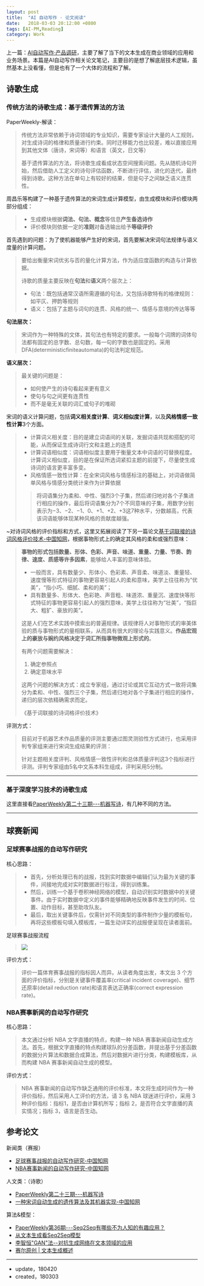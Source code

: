 ```yaml
---
layout: post
title:  "AI 自动写作 · 论文阅读"
date:   2018-03-03 20:12:00 +0800
tags: [AI-PM,Reading]
category: Work
---
```



上一篇：[AI自动写作·产品调研](http://www.ramywu.com/work/2018/03/02/AI-Machine-Writing-Survey/)，主要了解了当下的文本生成在商业领域的应用和业务场景。本篇是AI自动写作相关论文笔记，主要目的是想了解底层技术逻辑，虽然基本上没看懂，但是也有了一个大体的流程和了解。


## 诗歌生成

### 传统方法的诗歌生成：基于遗传算法的方法


PaperWeekly-解读：

> 传统方法非常依赖于诗词领域的专业知识，需要专家设计大量的人工规则，对生成诗词的格律和质量进行约束。同时迁移能力也比较差，难以直接应用到其他文体（唐诗，宋词等）和语言（英文，日文等）
> 
> 基于遗传算法的方法，将诗歌生成看成状态空间搜索问题。先从随机诗句开始，然后借助人工定义的诗句评估函数，不断进行评估，进化的迭代，最终得到诗歌。这种方法在单句上有较好的结果，但是句子之间缺乏语义连贯性。

周昌乐等构建了一种基于遗传算法的宋词生成计算模型，由生成模块和评价模块两部分组成：


> - 生成模块根据**词法、句法、概念**等信息**产生备选诗作**
> - 评价模块则依据一定的**准则**对备选输出给予**等级评价**
> 

首先遇到的问题：为了使机器能够产生好的宋词，首先要解决宋词句法规律与语义度量的计算问题。

> 要给出衡量宋词优劣与否的量化计算方法，作为适应度函数的构造与计算依据。
> 
> 诗歌的质量主要反映在**句法**和**语义**两个层次上：
> 
> - 句法：既包括通常汉语所需遵循的句法，又包括诗歌特有的格律规则：如平仄、押韵等规则
> - 语义：包括了主题与词句的连贯、风格的统一、情感与意境的传达等等
> 

**句法层次：**

> 宋词作为一种特殊的文体，其句法也有特定的要求。一般每个词牌的词体句法都有固定的总字数、总句数，每一句的字数也是固定的。采用DFA(deterministicfiniteautomata)的句法判定规范。

**语义层次：**

> 最关键的问题是：
> 
> - 如何使产生的诗句看起来更有意义
> - 使句与句之间更有连贯性
> - 而不是毫无关联的词汇或句子的堆砌
> 

宋词的语义计算问题，包括**词义相关度计算**、**词义相似度计算**，以及**风格情感一致性计算**3个方面。

> - 计算词义相关度：目的是建立词语间的关联，发掘词语共现和搭配的可能，从而保证生成诗词行文和主题上的连贯
> - 计算词语相似度：词语相似度主要用于衡量文本中词语的可替换程度。计算词义相似度，目的是在保证所选词紧扣主题的前提下，尽量使生成诗词的语言更丰富多变。
> - 风格情感一致性计算：在全宋词风格与情感标注的基础上，对词语做简单风格与情感分类统计来作为计算依据
> 
> > 将词语集分为柔和、中性、强烈3个子集，然后递归地对各个子集进行相应的操作，最后将词语集分为7个不同意味的子集，用数字分别表示为−3、−2、−1、0、+1、+2、+3这7种水平，分数越高，代表该词语能够体现某种风格的贡献度越强。

~对诗词风格的评价指标和方式，这里又拓展阅读了下另一篇论文[基于词联接的诗词风格评价技术-中国知网](http://kns.cnki.net/KCMS/detail/detail.aspx?dbcode=CJFQ&dbname=CJFD2005&filename=MESS200506014&uid=WEEvREcwSlJHSldTTEYzVDhsOWpuU1lNU3Y4akU4VWtFTTg2SjZRT3pEYz0=$9A4hF_YAuvQ5obgVAqNKPCYcEjKensW4IQMovwHtwkF4VYPoHbKxJw!!&v=MjQ0ODBLQ2pZZmJHNEh0VE1xWTlFWUlSOGVYMUx1eFlTN0RoMVQzcVRyV00xRnJDVVJMS2ZZK1J2RnlIbFc3N0w=)，根据事物形式上的确定其风格的柔和或强烈意味：

> 
> **事物的形式包括数量、形体、色彩、声音、味道、重量、力量、节奏、韵律、速度、质感等许多因素**，能够给人丰富的意味体验。
> 
> - 一般而言，具有数量少、形体小、色彩素、声音柔、味道淡、重量轻、速度慢等形式特征的事物更容易引起人的柔和意味，美学上往往称为“优美”，“指小巧、细腻、柔和的美”；
> - 具有数量多、形体大、色彩艳、声音粗、味道浓、重量沉、速度快等形式特征的事物更容易引起人的强烈意味，美学上往往称为“壮美”，“指巨大、粗犷、豪放的美”。
> 
> 这是人们在艺术实践中摸索出的普遍规律。该规律将人对事物形式的审美体验的质与事物形式的量相联系，从而具有很大的理论与实践意义。**作品宏观上的豪放与婉约风格决定于词汇所指事物微观上形式的**。
> 
> 有两个问题需要解决：
> 
> 1. 确定参照点
> 2. 确定意味水平
> 
> 这两个问题的解决方式：成立专家组，通过讨论或其它互动方式一致将词集分为柔和、中性、强烈三个子集，然后递归地对各个子集进行相应的操作，递归的层次依精确需求而定。
> 
> 《基于词联接的诗词格评价技术》

评测方式：

> 目前对于机器艺术作品质量的评测主要通过图灵测验性方式进行，也采用评判专家组来进行宋词生成结果的评测：
> 
> 针对主题相关度评判、风格情感一致性评判和总体质量评判这3个指标进行评测。评判专家组由5名中文系本科生组成，评判采用5分制。

---

### 基于深度学习技术的诗歌生成

这里直接看[PaperWeekly第二十三期---机器写诗](https://mp.weixin.qq.com/s?__biz=MzIwMTc4ODE0Mw==&mid=2247484024&idx=1&sn=8dd29ba9a3eb22361b350f9be18db012&chksm=96e9ddf8a19e54eeaa8508ca462593668fe63c873de6fbf5d38f8d7ddb49b0787419cc0dd228&scene=21#wechat_redirect)，有几种不同的方法。

---

## 球赛新闻

### 足球赛事战报的自动写作研究

核心思路：


> - 首先，分析处理已有的战报，找到实时数据中编辑们认为最为关键的事件，间接地完成对实时数据进行标注，得到训练集。
> - 然后，训练一个基于卷积神经网络的模型，自动识别实时数据中的关键事件。由于实时数据中定义的事件能够精确地反映事件发生的时间、位置、动作目标，甚至助攻队友。
> - 最后，取出关键事件后，仅需针对不同类型的事件制作少量的模板句，再将这些模板句填入模板库，一篇生动详实的战报便呈现在读者面前。

足球赛事战报流程

> ![](http://ojcp18ifz.bkt.clouddn.com/2018-04-20-105018.jpg)

评价方式：

> 评价一篇体育赛事战报的指标因人而异。从读者角度出发，本文出 3 个方面的评价指标，分别是关键事件覆盖率(critical incident coverage)、细节还原率(detail reduction rate)和语言表达正确率(correct expression rate)。

### NBA赛事新闻的自动写作研究

核心思路：

> 本文通过分析 NBA 文字直播的特点，构建一种 NBA 赛事新闻自动生成方法。首先，根据文字直播的特点构建球队的分差函数，并提出基于分差函数的数据分片算法和数据合成算法，然后对数据片进行分类，构建模板库，从而构建 NBA 赛事新闻自动生成的模型。

评价方式：

> NBA 赛事新闻的自动写作缺乏通用的评价标准，本文将生成时间作为一种评价指标，然后采用人工评价的方法，请 3 名 NBA 球迷进行评价，采用 3 种评价指标：指标1，是否由计算机所写；指标 2，是否符合文字直播的真实情况；指标 3，语言是否生动。

## 参考论文

新闻类（赛报）

- [足球赛事战报的自动写作研究-中国知网](http://kns.cnki.net/KCMS/detail/11.2442.N.20171105.1715.003.html)
- [NBA赛事新闻的自动写作研究-中国知网](http://kns.cnki.net/KCMS/detail/detail.aspx?dbcode=CJFQ&dbname=CJFDLAST2017&filename=BJDZ201702003&uid=WEEvREcwSlJHSldTTEYzVDhsOWpuU1lNU3Y4akU4VWtFTTg2SjZRT3pEYz0=$9A4hF_YAuvQ5obgVAqNKPCYcEjKensW4IQMovwHtwkF4VYPoHbKxJw!!&v=MTIyODdmWStSdkZpam5WYnJJSnlmUGRMRzRIOWJNclk5Rlo0UjhlWDFMdXhZUzdEaDFUM3FUcldNMUZyQ1VSTEs=)


人文类：（诗歌）


- [PaperWeekly第二十三期---机器写诗](https://mp.weixin.qq.com/s?__biz=MzIwMTc4ODE0Mw==&mid=2247484024&idx=1&sn=8dd29ba9a3eb22361b350f9be18db012&chksm=96e9ddf8a19e54eeaa8508ca462593668fe63c873de6fbf5d38f8d7ddb49b0787419cc0dd228&scene=21#wechat_redirect)
- [一种宋词自动生成的遗传算法及其机器实现-中国知网](http://kns.cnki.net/KCMS/detail/detail.aspx?dbcode=CJFQ&dbname=CJFD2010&filename=RJXB201003004&uid=WEEvREcwSlJHSldTTEYzVDhsOWpuU1lNU3Y4akU4VWtFTTg2SjZRT3pEYz0=$9A4hF_YAuvQ5obgVAqNKPCYcEjKensW4IQMovwHtwkF4VYPoHbKxJw!!&v=MDg3ODlEaDFUM3FUcldNMUZyQ1VSTEtmWStSdkZpam5XNzdBTnlmVGJMRzRIOUhNckk5RllJUjhlWDFMdXhZUzc=)

算法&模型：

- [PaperWeekly第36期---Seq2Seq有哪些不为人知的有趣应用？](https://mp.weixin.qq.com/s/B05RlAUfRWm_ECQRm_r40A)
- [从文本生成看Seq2Seq模型](https://zhuanlan.zhihu.com/p/29967933)
- [李智恒"GAN"法--对抗生成网络在文本领域的应用](http://ir.dlut.edu.cn/news/detail/442)
- [赛尔原创 | 文本生成概述](https://mp.weixin.qq.com/s?__biz=MzIxMjAzNDY5Mg==&mid=2650791514&idx=1&sn=dd0ccde599cb8a242daf680127e9f4a5&chksm=8f474bb1b830c2a7467a896ca04e9f3034c133de585b2330a63df1f2846c40bf7bd766c11abb&scene=27#wechat_redirect)

---

- update，180420 
- created，180303
